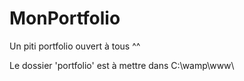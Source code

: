 # MonPortfolio
Un piti portfolio ouvert à tous ^^

Le dossier 'portfolio' est à mettre dans C:\wamp\www\
